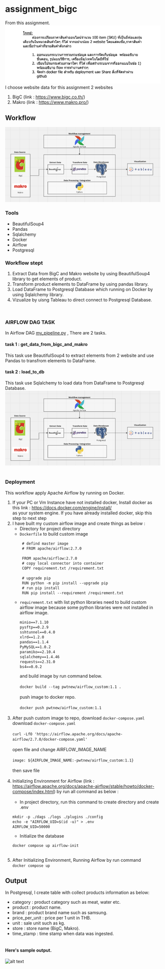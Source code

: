 # assignment_bigc
From this assignment.<br />
![alt text](https://github.com/pwtnew32/assignment_bigc/blob/main/image/assignment.png) <br />
I choose website data for this assignment 2 websites <br />
1. BigC (link : https://www.bigc.co.th/) <br />
2. Makro (link : https://www.makro.pro/) <br />

## Workflow 

![alt text](https://github.com/pwtnew32/assignment_bigc/blob/main/image/Flow.png) <br />

### Tools
- BeautifulSoup4
- Pandas
- Sqlalchemy
- Docker
- Airflow
- Postgresql

### Workflow stept
1. Extract Data from BigC and Makro website by using BeautifulSoup4 library to get elements of product. <br />
2. Transform product elements to DataFrame by using pandas library. <br />
3. Load DataFrame to Postgresql Database which running on Docker by using Sqlalchemy library.
4. Vizualize by uisng Tableau to direct connect to Postgresql Database.
<br />

### AIRFLOW DAG TASK
In Airflow DAG [my_pipeline.py](https://github.com/pwtnew32/assignment_bigc/blob/main/airflow/dags/my_pipeline.py) , There are 2 tasks.  <br />
#### task 1 : get_data_from_bigc_and_makro
   This task use BeautifulSoup4 to extract elements from 2 website and use Pandas to transfrom elements to DataFrame. <br />
#### task 2 : load_to_db
   This task use Sqlalchemy to load data from DataFrame to Postgresql Database. <br />
![alt text](https://github.com/pwtnew32/assignment_bigc/blob/main/image/Flow.png) <br />
<br />

### Deployment
This workflow apply Apache Airflow by running on Docker.
1. If your PC or Vm Instance have not installed docker, Install docker as this link : https://docs.docker.com/engine/install/  <br />
as your system engine. If you have already installed docker, skip this step to next step<br />
2. I have built my custom airflow image and create things as below : 
   - Directory for project directory
   - ```Dockerfile``` to build custom image
     ```
      # defind master image
      # FROM apache/airflow:2.7.0

      FROM apache/airflow:2.7.0
      # copy local connector into container
      COPY requirement.txt /requirement.txt
      
      # upgrade pip
      RUN python -m pip install --upgrade pip
      # run pip install
      RUN pip install --requirement /requirement.txt
     ```
   - ```requirement.txt``` with list python libraries need to build custom airflow image because some python libraries were not installed in airflow image.<br />
      ```
      minio==7.1.10
      pysftp==0.2.9
      sshtunnel==0.4.0
      xlrd==1.2.0
      pandas==1.1.4
      PyMySQL==1.0.2
      paramiko==2.10.4
      sqlalchemy==1.4.46
      requests==2.31.0
      bs4==0.0.2
      ```
      and build image by run command below.<br />  <br />
     ```docker build --tag pwtnew/airflow_custom:1.1 .``` <br />  <br />
     push image to docker repo.<br />  <br />
     ```docker push pwtnew/airflow_custom:1.1```  <br />  <br />
3. After push custom image to repo, download ```docker-compose.yaml```  <br />
   download ```docker-compose.yaml```  <br />  <br />
   ```curl -LfO 'https://airflow.apache.org/docs/apache-airflow/2.7.0/docker-compose.yaml'``` <br />  <br />
   open file and change AIRFLOW_IMAGE_NAME <br />  <br />
   ```image: ${AIRFLOW_IMAGE_NAME:-pwtnew/airflow_custom:1.1}``` <br />  <br />
   then save file <br />  <br />
4. Initializing Environment for Airflow (link : https://airflow.apache.org/docs/apache-airflow/stable/howto/docker-compose/index.html) by run all command as below : <br />  <br />
   - In project directory, run this command to create directory and create .env
   ```
   mkdir -p ./dags ./logs ./plugins ./config
   echo -e "AIRFLOW_UID=$(id -u)" > .env
   AIRFLOW_UID=50000
   ```
   - Initialize the database
   ```
   docker compose up airflow-init
   ```
   <br />
5. After Initializing Environment, Running Airflow by run command  <br />
   ```docker compose up```
   
## Output
In Postgresql, I create table with collect products information as below: <br />
- category : product category such as meat, water etc.
- product : product name.
- brand : product brand name such as samsung.
- price_per_unit : price per 1 unit in THB.
- unit : sale unit such as kg.
- store : store name (BigC, Makro).
- time_stamp : time stamp when data was ingested. <br /> <br />
#### Here's sample output.  <br />
![alt text](https://github.com/pwtnew32/assignment_bigc/blob/main/image/sample_output.png) <br />
